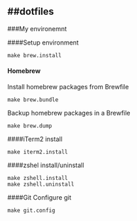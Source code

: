 ##dotfiles
--

###My environemnt

####Setup environment
```
make brew.install
```

#### Homebrew

Install homebrew packages from Brewfile
```
make brew.bundle
```

Backup homebrew packages in a Brewfile
```
make brew.dump
```



####iTerm2 install
```
make iterm2.install
```

####zshel install/uninstall
```
make zshell.install
make zshell.uninstall
```

####Git
Configure git
```
make git.config
```
